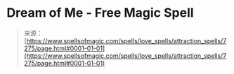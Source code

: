 <!--yml
category: 未分类
date: 2024-06-12 18:42:14
-->

# Dream of Me - Free Magic Spell

> 来源：[https://www.spellsofmagic.com/spells/love_spells/attraction_spells/7275/page.html#0001-01-01](https://www.spellsofmagic.com/spells/love_spells/attraction_spells/7275/page.html#0001-01-01)